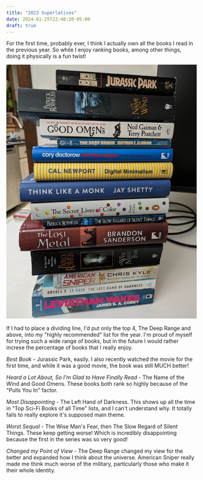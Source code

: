 ```yaml
---
title: "2023 Superlatives"
date: 2024-01-25T22:48:10-05:00
draft: true
---
```


For the first time, probably ever, I think I actually own all the books I read in the previous year. So while I enjoy ranking books, among other things, doing it physically is a fun twist!

![/2024-1-25-2023-Superlatives.jpeg](/2024-1-25-2023-Superlatives.jpeg)

If I had to place a dividing line, I'd put only the top 4, The Deep Range and above, into my "highly recommended" list for the year. I'm proud of myself for trying such a wide range of books, but in the future I would rather increse the percentage of books that I really enjoy.

_Best Book_ - Jurassic Park, easily. I also recently watched the movie for the first time, and while it was a good movie, the book was still MUCH better!

_Heard a Lot About, So I'm Glad to Have Finally Read_ - The Name of the Wind and Good Omens. These books both rank so highly because of the "Pulls You In" factor.

_Most Disappointing_ - The Left Hand of Darkness. This shows up all the time in "Top Sci-Fi Books of all Time" lists, and I can't understand why. It totally fails to really explore it's supposed main theme.

_Worst Sequal_ - The Wise Man's Fear, then The Slow Regard of Silent Things. These keep getting worse! Which is incredibly disappointing because the first in the series was so very good!

_Changed my Point of View_ - The Deep Range changed my view for the better and expanded how I think about the universe. American Sniper really made me think much worse of the military, particularly those who make it their whole identity.
